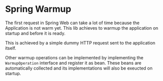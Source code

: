 # Spring Warmup

The first request in Spring Web can take a lot of time because the Application is not warm yet.
This lib achieves to warmup the application on startup and before it is ready.

This is achieved by a simple dummy HTTP request sent to the application itself.

Other warmup operations can be implemented by implementing the `WarmupOperation` interface and register it as bean.
These beans are automatically collected and its implementations will also be exeucted on startup.
